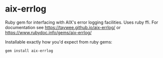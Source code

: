 # aix-errlog
Ruby gem for interfacing with AIX's error logging facilities.  Uses ruby ffi.
For documentation see https://taywee.github.io/aix-errlog/ or
https://www.rubydoc.info/gems/aix-errlog/

Installable exactly how you'd expect from ruby gems:

```sh
gem install aix-errlog
```
